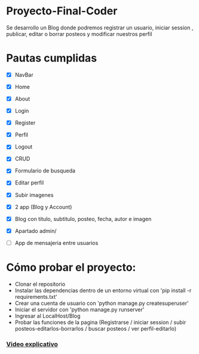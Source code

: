 # Proyecto-Final-Coder

Se desarrollo un Blog donde podremos registrar un usuario, iniciar session , publicar, editar o borrar posteos y modificar nuestros perfil

# Pautas cumplidas

* [x] NavBar
* [x] Home
* [x] About
* [x] Login
* [x] Register
* [x] Perfil
* [x] Logout
* [x] CRUD
* [x] Formulario de busqueda
* [x] Editar perfil
* [x] Subir imagenes
* [x] 2 app (Blog y Account)
* [x] Blog con titulo, subtitulo, posteo, fecha, autor e imagen
* [x] Apartado admin/
* [ ] App de mensajeria entre usuarios


# Cómo probar el proyecto:

* Clonar el repositorio
* Instalar las dependencias dentro de un entorno virtual con 'pip install -r requirements.txt'
* Crear una cuenta de usuario con 'python manage.py createsuperuser'
* Iniciar el servidor con 'python manage.py runserver'
* Ingresar al LocalHost/Blog
* Probar las funciones de la pagina (Registrarse / iniciar session / subir posteos-editarlos-borrarlos / buscar posteos / ver perfil-editarlo)
   
### [Video explicativo](https://drive.google.com/file/d/1H4f7mDmLkH5Ar8omthlLbi5QMy3Rs64y/view?usp=share_link)
